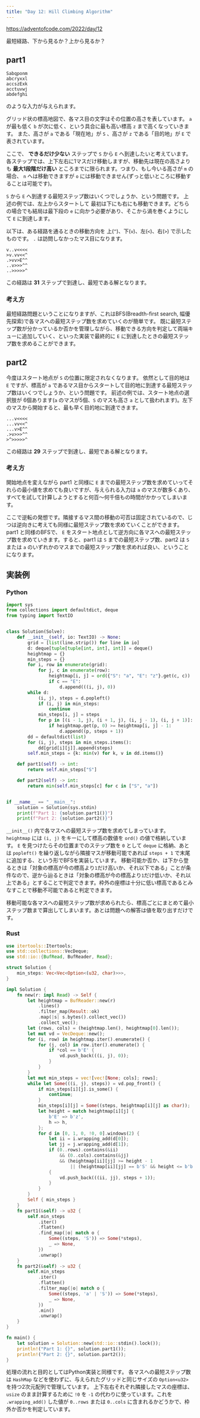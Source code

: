 ```yaml
---
title: "Day 12: Hill Climbing Algorithm"
---
```


https://adventofcode.com/2022/day/12

最短経路、下から見るか？上から見るか？


## part1

```
Sabqponm
abcryxxl
accszExk
acctuvwj
abdefghi
```

のような入力が与えられます。

グリッド状の標高地図で、各マス目の文字はその位置の高さを表しています。 `a` が最も低く `b` が次に低く、という具合に最も高い標高 `z` まで高くなっていきます。
また、高さが `a` である「現在地」が `S` 、高さが `z` である「目的地」が `E` で表されています。

ここで、 **できるだけ少ない** ステップで `S` から `E` へ到達したいと考えています。
各ステップでは、上下左右に1マスだけ移動しますが、移動先は現在の高さよりも **最大1段階だけ高い** ところまでに限られます。つまり、もし今いる高さが `m` の場合、 `n` へは移動できますが `o` には移動できません(ずっと低いところに移動することは可能です)。

`S` から `E` へ到達する最短ステップ数はいくつでしょうか、という問題です。
上述の例では、左上からスタートして 最初は下にも右にも移動できます。どちらの場合でも結局は最下段の `e` に向かう必要があり、そこから渦を巻くようにして `E` に到達します。

以下は、ある経路を通るときの移動方向を 上(`^`)、下(`v`)、左(`<`)、右(`>`) で示したものです。 `.` は訪問しなかったマス目になります。

```
v..v<<<<
>v.vv<<^
.>vv>E^^
..v>>>^^
..>>>>>^
```

この経路は **31** ステップで到達し、最短である解となります。

### 考え方

最短経路問題ということになりますが、これはBFS(Breadth-first search, 幅優先探索)で各マスへの最短ステップ数を求めていくのが簡単です。
既に最短ステップ数が分かっているか否かを管理しながら、移動できる方向を判定して両端キューに追加していく、といった実装で最終的に `E` に到達したときの最短ステップ数を求めることができます。


## part2

今度はスタート地点が `S` の位置に限定されなくなります。
依然として目的地は `E` ですが、標高が `a` であるマス目からスタートして目的地に到達する最短ステップ数はいくつでしょうか、という問題です。
前述の例では、スタート地点の選択肢が 6個あります(`a` のマスが5個、`S` のマスも高さ `a` として扱われます)。左下のマスから開始すると、最も早く目的地に到達できます。

```
...v<<<<
...vv<<^
...v>E^^
.>v>>>^^
>^>>>>>^
```

この経路は **29** ステップで到達し、最短である解となります。

### 考え方

開始地点を変えながら part1 と同様に `E` までの最短ステップ数を求めていってそれらの最小値を求めても良いですが、与えられる入力は `a` のマスが数多くあり、すべてを試して計算しようとすると何百〜何千倍もの時間がかかってしまいます。

ここで逆転の発想です。隣接するマス間の移動の可否は固定されているので、じつは逆向きに考えても同様に最短ステップ数を求めていくことができます。
part1 と同様のBFSで、 `E` をスタート地点として逆方向に各マスへの最短ステップ数を求めていきます。すると、part1 は `S` までの最短ステップ数、part2 は `S` または `a` のいずれかのマスまでの最短ステップ数を求めれば良い、ということになります。


## 実装例

### Python

```python
import sys
from collections import defaultdict, deque
from typing import TextIO


class Solution(Solve):
    def __init__(self, io: TextIO) -> None:
        grid = [list(line.strip()) for line in io]
        d: deque[tuple[tuple[int, int], int]] = deque()
        heightmap = {}
        min_steps = {}
        for i, row in enumerate(grid):
            for j, c in enumerate(row):
                heightmap[i, j] = ord({"S": "a", "E": "z"}.get(c, c))
                if c == "E":
                    d.append(((i, j), 0))
        while d:
            (i, j), steps = d.popleft()
            if (i, j) in min_steps:
                continue
            min_steps[i, j] = steps
            for p in [(i - 1, j), (i + 1, j), (i, j - 1), (i, j + 1)]:
                if heightmap.get(p, 0) >= heightmap[i, j] - 1:
                    d.append((p, steps + 1))
        dd = defaultdict(list)
        for (i, j), steps in min_steps.items():
            dd[grid[i][j]].append(steps)
        self.min_steps = {k: min(v) for k, v in dd.items()}

    def part1(self) -> int:
        return self.min_steps["S"]

    def part2(self) -> int:
        return min(self.min_steps[c] for c in ["S", "a"])


if __name__ == "__main__":
    solution = Solution(sys.stdin)
    print(f"Part 1: {solution.part1()}")
    print(f"Part 2: {solution.part2()}")
```

`__init__()` 内で各マスへの最短ステップ数を求めてしまっています。
`heightmap` には `(i, j)` をキーにして標高の数値を `ord()` の値で格納しています。 `E` を見つけたらその位置までのステップ数を `0` として `deque` に格納、あとは `popleft()` を繰り返しながら隣接マスが移動可能であれば `steps + 1` で末尾に追加する、という形でBFSを実装しています。
移動可能か否か、は下から登るときは「対象の標高が今の標高より`1`だけ高いか、それ以下である」ことが条件なので、逆から辿るときは「対象の標高が今の標高より`1`だけ低いか、それ以上である」とすることで判定できます。枠外の座標は十分に低い標高であるとみなすことで移動不可能であると判定できます。

移動可能な各マスへの最短ステップ数が求められたら、標高ごとにまとめて最小ステップ数まで算出してしまいます。あとは問題への解答は値を取り出すだけです。

### Rust

```rust
use itertools::Itertools;
use std::collections::VecDeque;
use std::io::{BufRead, BufReader, Read};

struct Solution {
    min_steps: Vec<Vec<Option<(u32, char)>>>,
}

impl Solution {
    fn new(r: impl Read) -> Self {
        let heightmap = BufReader::new(r)
            .lines()
            .filter_map(Result::ok)
            .map(|s| s.bytes().collect_vec())
            .collect_vec();
        let (rows, cols) = (heightmap.len(), heightmap[0].len());
        let mut vd = VecDeque::new();
        for (i, row) in heightmap.iter().enumerate() {
            for (j, col) in row.iter().enumerate() {
                if *col == b'E' {
                    vd.push_back(((i, j), 0));
                }
            }
        }
        let mut min_steps = vec![vec![None; cols]; rows];
        while let Some(((i, j), steps)) = vd.pop_front() {
            if min_steps[i][j].is_some() {
                continue;
            }
            min_steps[i][j] = Some((steps, heightmap[i][j] as char));
            let height = match heightmap[i][j] {
                b'E' => b'z',
                h => h,
            };
            for d in [0, 1, 0, !0, 0].windows(2) {
                let ii = i.wrapping_add(d[0]);
                let jj = j.wrapping_add(d[1]);
                if (0..rows).contains(&ii)
                    && (0..cols).contains(&jj)
                    && (heightmap[ii][jj] >= height - 1
                        || (heightmap[ii][jj] == b'S' && height <= b'b'))
                {
                    vd.push_back(((ii, jj), steps + 1));
                }
            }
        }
        Self { min_steps }
    }
    fn part1(&self) -> u32 {
        self.min_steps
            .iter()
            .flatten()
            .find_map(|o| match o {
                Some((steps, 'S')) => Some(*steps),
                _ => None,
            })
            .unwrap()
    }
    fn part2(&self) -> u32 {
        self.min_steps
            .iter()
            .flatten()
            .filter_map(|o| match o {
                Some((steps, 'a' | 'S')) => Some(*steps),
                _ => None,
            })
            .min()
            .unwrap()
    }
}

fn main() {
    let solution = Solution::new(std::io::stdin().lock());
    println!("Part 1: {}", solution.part1());
    println!("Part 2: {}", solution.part2());
}
```

処理の流れと目的としてはPython実装と同様です。
各マスへの最短ステップ数は `HashMap` などを使わずに、与えられたグリッドと同じサイズの `Option<u32>` を持つ2次元配列で管理しています。
上下左右それぞれ隣接したマスの座標は、 `usize` のまま計算するために `!0` を `-1` の代わりに使っています。これを `.wrapping_add()` した値が `0..rows` または `0..cols` に含まれるかどうかで、枠外か否かを判定しています。
